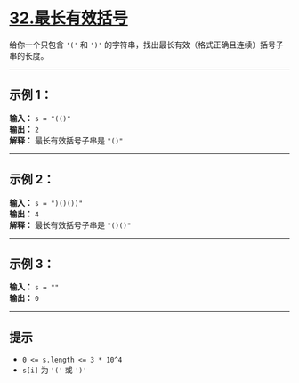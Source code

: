 # [32.最长有效括号](https://leetcode.cn/problems/longest-valid-parentheses/description)


给你一个只包含 `'('` 和 `')'` 的字符串，找出最长有效（格式正确且连续）括号子串的长度。

 ---

## 示例 1：

**输入：** `s = "(()"`  
**输出：** `2`  
**解释：** 最长有效括号子串是 `"()"`

---

## 示例 2：

**输入：** `s = ")()())"`  
**输出：** `4`  
**解释：** 最长有效括号子串是 `"()()"`

---

## 示例 3：

**输入：** `s = ""`  
**输出：** `0`

---

## 提示

- `0 <= s.length <= 3 * 10^4`
- `s[i]` 为 `'('` 或 `')'`

